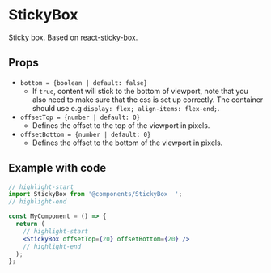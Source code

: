# StickyBox

Sticky box. Based on [react-sticky-box](https://github.com/codecks-io/react-sticky-box).

## Props

* `bottom = {boolean | default: false}`
  * If `true`, content will stick to the bottom of viewport, note that you also need to make sure that the css is set up correctly. The container should use e.g `display: flex; align-items: flex-end;`.
* `offsetTop = {number | default: 0}`
  * Defines the offset to the top of the viewport in pixels.
* `offsetBottom = {number | default: 0}`
  * Defines the offset to the bottom of the viewport in pixels.

## Example with code

```jsx
// highlight-start
import StickyBox from '@components/StickyBox  ';
// highlight-end

const MyComponent = () => {
  return (
    // highlight-start
    <StickyBox offsetTop={20} offsetBottom={20} />
    // highlight-end
  );
};
```
